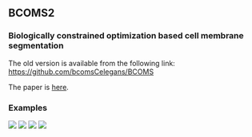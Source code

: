## BCOMS2

### Biologically constrained optimization based cell membrane segmentation

The old version is available from the following link:
https://github.com/bcomsCelegans/BCOMS

The paper is [here](https://bmcbioinformatics.biomedcentral.com/articles/10.1186/s12859-017-1717-6).


### Examples
<p>
  <img src="/Examples/6cells.png">
  <img src="/Examples/12cells.png">
  <img src="/Examples/24cells.png">
  <img src="/Examples/44cells.png">
</p>
